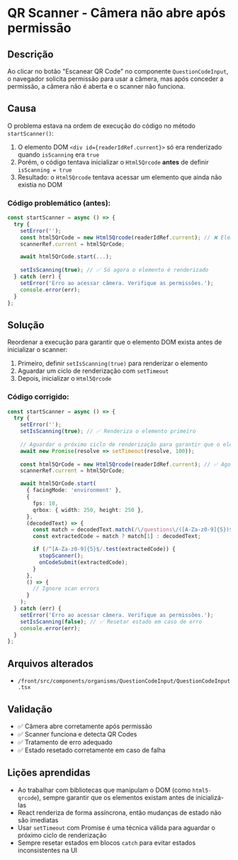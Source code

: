 # QR Scanner - Câmera não abre após permissão

## Descrição
Ao clicar no botão "Escanear QR Code" no componente `QuestionCodeInput`, o navegador solicita permissão para usar a câmera, mas após conceder a permissão, a câmera não é aberta e o scanner não funciona.

## Causa
O problema estava na ordem de execução do código no método `startScanner()`:

1. O elemento DOM `<div id={readerIdRef.current}>` só era renderizado quando `isScanning` era `true`
2. Porém, o código tentava inicializar o `Html5Qrcode` **antes** de definir `isScanning = true`
3. Resultado: o `Html5Qrcode` tentava acessar um elemento que ainda não existia no DOM

### Código problemático (antes):
```typescript
const startScanner = async () => {
  try {
    setError('');
    const html5QrCode = new Html5Qrcode(readerIdRef.current); // ❌ Elemento não existe ainda
    scannerRef.current = html5QrCode;

    await html5QrCode.start(...);
    
    setIsScanning(true); // ✅ Só agora o elemento é renderizado
  } catch (err) {
    setError('Erro ao acessar câmera. Verifique as permissões.');
    console.error(err);
  }
};
```

## Solução
Reordenar a execução para garantir que o elemento DOM exista antes de inicializar o scanner:

1. Primeiro, definir `setIsScanning(true)` para renderizar o elemento
2. Aguardar um ciclo de renderização com `setTimeout`
3. Depois, inicializar o `Html5Qrcode`

### Código corrigido:
```typescript
const startScanner = async () => {
  try {
    setError('');
    setIsScanning(true); // ✅ Renderiza o elemento primeiro
    
    // Aguardar o próximo ciclo de renderização para garantir que o elemento existe
    await new Promise(resolve => setTimeout(resolve, 100));
    
    const html5QrCode = new Html5Qrcode(readerIdRef.current); // ✅ Agora o elemento existe
    scannerRef.current = html5QrCode;

    await html5QrCode.start(
      { facingMode: 'environment' },
      {
        fps: 10,
        qrbox: { width: 250, height: 250 },
      },
      (decodedText) => {
        const match = decodedText.match(/\/questions\/([A-Za-z0-9]{5})$/);
        const extractedCode = match ? match[1] : decodedText;

        if (/^[A-Za-z0-9]{5}$/.test(extractedCode)) {
          stopScanner();
          onCodeSubmit(extractedCode);
        }
      },
      () => {
        // Ignore scan errors
      }
    );
  } catch (err) {
    setError('Erro ao acessar câmera. Verifique as permissões.');
    setIsScanning(false); // ✅ Resetar estado em caso de erro
    console.error(err);
  }
};
```

## Arquivos alterados
- `/front/src/components/organisms/QuestionCodeInput/QuestionCodeInput.tsx`

## Validação
- ✅ Câmera abre corretamente após permissão
- ✅ Scanner funciona e detecta QR Codes
- ✅ Tratamento de erro adequado
- ✅ Estado resetado corretamente em caso de falha

## Lições aprendidas
- Ao trabalhar com bibliotecas que manipulam o DOM (como `html5-qrcode`), sempre garantir que os elementos existam antes de inicializá-las
- React renderiza de forma assíncrona, então mudanças de estado não são imediatas
- Usar `setTimeout` com Promise é uma técnica válida para aguardar o próximo ciclo de renderização
- Sempre resetar estados em blocos `catch` para evitar estados inconsistentes na UI
